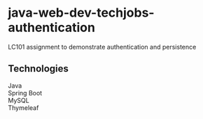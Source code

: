 # java-web-dev-techjobs-authentication

LC101 assignment to demonstrate authentication and persistence

## Technologies

Java  
Spring Boot  
MySQL  
Thymeleaf
